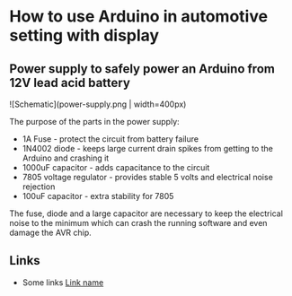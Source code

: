 # How to use Arduino in automotive setting with display

## Power supply to safely power an Arduino from 12V lead acid battery
![Schematic](power-supply.png | width=400px)

The purpose of the parts in the power supply:

- 1A Fuse -  protect the circuit from battery failure
- 1N4002 diode - keeps large current drain spikes from getting to the Arduino and crashing it
- 1000uF capacitor - adds capacitance to the circuit
- 7805 voltage regulator - provides stable 5 volts and electrical noise rejection
- 100uF capacitor - extra stability for 7805

The fuse, diode and a large capacitor are necessary to keep the electrical noise to the minimum which can crash the running software and even damage the AVR chip.


## Links
- Some links [Link name](https://www./ "Link")